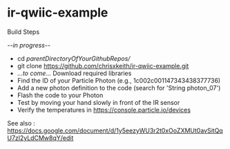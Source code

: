 # ir-qwiic-example

Build Steps

*--in progress--*

- cd *parentDirectoryOfYourGithubRepos/*
- git clone https://github.com/chrisxkeith/ir-qwiic-example.git
- *...to come...* Download required libraries
- Find the ID of your Particle Photon (e.g., 1c002c001147343438377736)
- Add a new photon definition to the code (search for 'String photon_07')
- Flash the code to your Photon
- Test by moving your hand slowly in front of the IR sensor
- Verify the temperatures in https://console.particle.io/devices

See also : https://docs.google.com/document/d/1y5eezyWU3r2t0xOoZXMUt0avSitQqU7zl2yLdCMw8qY/edit
